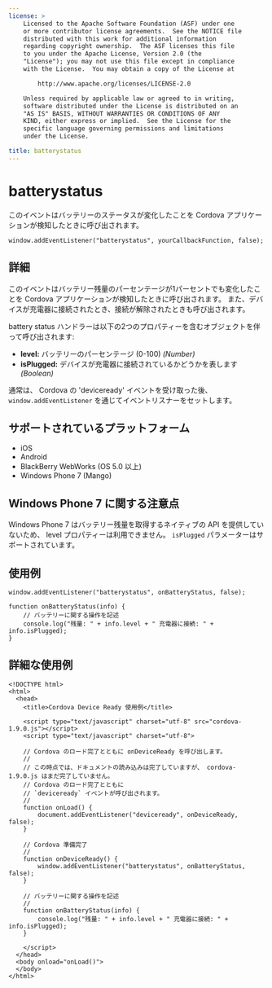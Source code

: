 ```yaml
---
license: >
    Licensed to the Apache Software Foundation (ASF) under one
    or more contributor license agreements.  See the NOTICE file
    distributed with this work for additional information
    regarding copyright ownership.  The ASF licenses this file
    to you under the Apache License, Version 2.0 (the
    "License"); you may not use this file except in compliance
    with the License.  You may obtain a copy of the License at

        http://www.apache.org/licenses/LICENSE-2.0

    Unless required by applicable law or agreed to in writing,
    software distributed under the License is distributed on an
    "AS IS" BASIS, WITHOUT WARRANTIES OR CONDITIONS OF ANY
    KIND, either express or implied.  See the License for the
    specific language governing permissions and limitations
    under the License.

title: batterystatus
---
```


batterystatus
===========

このイベントはバッテリーのステータスが変化したことを Cordova アプリケーションが検知したときに呼び出されます。

    window.addEventListener("batterystatus", yourCallbackFunction, false);

詳細
-------

このイベントはバッテリー残量のパーセンテージが1パーセントでも変化したことを Cordova アプリケーションが検知したときに呼び出されます。 また、デバイスが充電器に接続されたとき、接続が解除されたときも呼び出されます。

battery status ハンドラーは以下の2つのプロパティーを含むオブジェクトを伴って呼び出されます:

- __level:__ バッテリーのパーセンテージ (0-100) _(Number)_
- __isPlugged:__ デバイスが充電器に接続されているかどうかを表します _(Boolean)_

通常は、 Cordova の 'deviceready' イベントを受け取った後、 `window.addEventListener` を通じてイベントリスナーをセットします。

サポートされているプラットフォーム
-------------------

- iOS
- Android
- BlackBerry WebWorks (OS 5.0 以上)
- Windows Phone 7 (Mango)


Windows Phone 7 に関する注意点
----------------------

Windows Phone 7 はバッテリー残量を取得するネイティブの API を提供していないため、
level プロパティーは利用できません。 `isPlugged` パラメーターはサポートされています。

使用例
-------------

    window.addEventListener("batterystatus", onBatteryStatus, false);

    function onBatteryStatus(info) {
        // バッテリーに関する操作を記述
        console.log("残量: " + info.level + " 充電器に接続: " + info.isPlugged);
    }

詳細な使用例
------------

    <!DOCTYPE html>
    <html>
      <head>
        <title>Cordova Device Ready 使用例</title>

        <script type="text/javascript" charset="utf-8" src="cordova-1.9.0.js"></script>
        <script type="text/javascript" charset="utf-8">

        // Cordova のロード完了とともに onDeviceReady を呼び出します。
        //
        // この時点では、ドキュメントの読み込みは完了していますが、 cordova-1.9.0.js はまだ完了していません。
        // Cordova のロード完了とともに
        // `deviceready` イベントが呼び出されます。
        //
        function onLoad() {
            document.addEventListener("deviceready", onDeviceReady, false);
        }

        // Cordova 準備完了
        //
        function onDeviceReady() {
            window.addEventListener("batterystatus", onBatteryStatus, false);
        }

        // バッテリーに関する操作を記述
        //
        function onBatteryStatus(info) {
            console.log("残量: " + info.level + " 充電器に接続: " + info.isPlugged);
        }

        </script>
      </head>
      <body onload="onLoad()">
      </body>
    </html>
